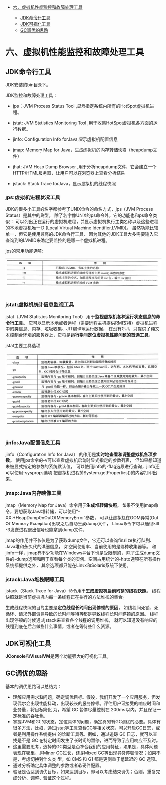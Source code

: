 <!-- GFM-TOC -->
* [六、虚拟机性能监控和故障处理工具](#六虚拟机性能监控和故障处理工具)
    * [JDK命令行工具](#JDK命令行工具)
    * [JDK可视化工具](#JDK可视化工具)
    * [GC调优的思路](#GC调优的思路)

    <!-- GFM-TOC -->

# 六、虚拟机性能监控和故障处理工具
## JDK命令行工具
JDK安装的bin目录下。

JDK监控和故障处理工具：

- jps：JVM Process Status Tool ,显示指定系统内所有的HotSpot虚拟机进程。

- jstat: JVM Statistics Monitoring Tool ,用于收集HotSpot虚拟机各方面的运行数据。

- jinfo: Configuration Info forJava,显示虚拟机配置信息

- jmap: Memory Map for Java，生成虚拟机的内存转储快照（heapdump文件）

- jhat: JVM Heap Dump Browser ,用于分析heapdump文件，它会建立一个HTTP/HTML服务器，让用户可以在浏览器上查看分析结果

- jstack: Stack Trace forJava，显示虚拟机的线程快照

### jps:虚拟机进程状况工具
JDK的很多小工具的名字都参考了UNIX命令的命名方式，jps（JVM Process Status）是其中的典型。
除了名字像UNIX的ps命令外，它的功能也和ps命令类似：
可以列出正在运行的虚拟机进程，并显示虚拟机执行主类名称以及这些进程的本地虚拟机唯一ID
(Local Virtual Machine Identifier,LVMID)。
虽然功能比较单一，但它是使用最高的JDK命令行工具，
因为其他的JDK工具大多需要输入它查询到的LVMID来确定要监控的是哪一个虚拟机进程。

jps的常用功能选项:

<div align="center"> <img src="pics//05_1.png" width="600"/> </div><br>

### jstat:虚拟机统计信息监视工具
jstat（JVM Statistics Monitoring Tool） 用于**监视虚拟机各种运行状态信息的命令行工具**。 
它可以显示本地或者远程（需要远程主机提供RMI支持）虚拟机进程中的类信息、内存、垃圾收集、JIT编译等运行数据，
在没有GUI，只提供了纯文本控制台环境的服务器上，它将是**运行期间定位虚拟机性能问题的首选工具**。

jstat主要工具选项:

<div align="center"> <img src="pics//05_2.png" width="600"/> </div><br>

### jinfo:Java配置信息工具
jinfo（Configuration Info for Java） 的作用是**实时地查看和调整虚拟机各项参数**。
使用jps命令的-v可以查看虚拟机启动时显式指定的参数列表，
但如果想知道未被显式指定的参数的系统默认值，
可以使用jinfo的-flag选项进行查询，jinfo还可以使用-sysprops选项
把虚拟机进程的System.getProperties()的内容打印出来。

### jmap:Java内存映像工具
jmap（Memory Map for Java）命令用于**生成堆转储快照**。
如果不使用jmap命令，要想获取Java堆转储，可以使用“-XX:+HeapDumpOnOutOfMemoryError”参数，
可以让虚拟机在OOM异常(Out Of Memory Exception)出现之后自动生成dump文件，
Linux命令下可以通过kill -3发送进程退出信号也能拿到dump文件。

jmap的作用并不仅仅是为了获取dump文件，它还可以查询finalize执行队列、Java堆和永久代的详细信息，
如空间使用率、当前使用的是哪种收集器等。
和jinfo一样，jmap有不少功能在Windows平台下也是受限制的，
除了生成dump文件的-dump选项和用于查看每个类的实例、空间占用统计的-histo选项在所有操作系统都提供之外，
其余选项都只能在Linux和Solaris系统下使用。

### jstack:Java堆栈跟踪工具
jstack（Stack Trace for Java）命令用于**生成虚拟机当前时刻的线程快照**。
线程快照就是当前虚拟机内每一条线程正在执行的方法堆栈的集合。

生成线程快照的目的主要是**定位线程长时间出现停顿的原因**，
如线程间死锁、死循环、请求外部资源导致的长时间等待等都是导致线程长时间停顿的原因。
线程出现停顿的时候通过jstack来查看各个线程的调用堆栈，
就可以知道没有响应的线程到底在后台做些什么事情，或者在等待些什么资源。

## JDK可视化工具
**JConsole**和**VisualVM**是两个功能强大的可视化工具。

## GC调优的思路

基本的调优思路可以总结为：

- 理解应用需求和问题，确定调优目标。假设，我们开发了一个应用服务，但发现偶尔会出现性能抖动，出现较长的服务停顿。评估用户可接受的响应时间和业务量，将目标简化
  为，希望 GC 暂停尽量控制在 200ms 以内，并且保证一定标准的吞吐量。
- 掌握JVM和GC的状态，定位具体的问题，确定真的有GC调优的必要。具体有很多方法，比如，通过jstat等工具查看GC等相关状态，可以开启GC日志，或者是利用操作系统提供
  的诊断工具等。例如，通过追踪 GC 日志，就可以查找是不是 GC 在特定时间发生了长时间的暂停，进而导致了应用响应不及时。
- 这里需要思考，选择的GC类型是否符合我们的应用特征，如果是，具体问题表现在哪里，是Minor GC过长，还是Mixed GC等出现异常停顿情况；如果不是，考虑切换到什么类
  型，如 CMS 和 G1 都是更侧重于低延迟的 GC 选项。
- 通过分析确定具体调整的参数或者软硬件配置。
- 验证是否达到调优目标，如果达到目标，即可以考虑结束调优；否则，重复完成分析、调整、验证这个过程。